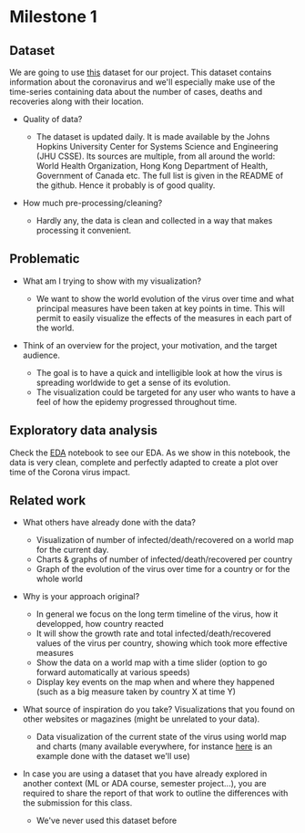 # Milestone 1

## Dataset

We are going to use [this](https://github.com/CSSEGISandData/COVID-19) dataset for our project. This dataset contains information about the coronavirus and we'll especially make use of the time-series containing data about the number of cases, deaths and recoveries along with their location.

- Quality of data?
  - The dataset is updated daily. It is made available by the Johns Hopkins University Center for Systems Science and Engineering (JHU CSSE). Its sources are multiple, from all around the world: World Health Organization, Hong Kong Department of Health, Government of Canada etc. The full list is given in the README of the github. Hence it probably is of good quality.

- How much pre-processing/cleaning?
  - Hardly any, the data is clean and collected in a way that makes processing it convenient.

## Problematic

- What am I trying to show with my visualization?
  - We want to show the world evolution of the virus over time and what principal measures have been taken at key points in time. This will permit to easily visualize the effects of the measures in each part of the world.

- Think of an overview for the project, your motivation, and the target audience.
  - The goal is to have a quick and intelligible look at how the virus is spreading worldwide to get a sense of its evolution.
  - The visualization could be targeted for any user who wants to have a feel of how the epidemy progressed throughout time.

## Exploratory data analysis

Check the [EDA](./EDA.ipynb) notebook to see our EDA. As we show in this notebook, the data is very clean, complete and perfectly adapted to create a plot over time of the Corona virus impact.

## Related work

- What others have already done with the data?
  - Visualization of number of infected/death/recovered on a world map for the current day.
  - Charts & graphs of number of infected/death/recovered per country
  - Graph of the evolution of the virus over time for a country or for the whole world

- Why is your approach original?
  - In general we focus on the long term timeline of the virus, how it developped, how country reacted
  - It will show the growth rate and total infected/death/recovered values of the virus per country, showing which took more effective measures
  - Show the data on a world map with a time slider (option to go forward automatically at various speeds)
  - Display key events on the map when and where they happened (such as a big measure taken by country X at time Y)

- What source of inspiration do you take? Visualizations that you found on other websites or magazines (might be unrelated to your data).
  - Data visualization of the current state of the virus using world map and charts (many available everywhere, for instance [here](https://gisanddata.maps.arcgis.com/apps/opsdashboard/index.html#/bda7594740fd40299423467b48e9ecf6) is an example done with the dataset we'll use)

- In case you are using a dataset that you have already explored in another context (ML or ADA course, semester project...), you are required to share the report of that work to outline the differences with the submission for this class.
  - We've never used this dataset before
